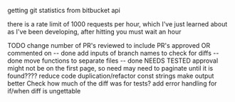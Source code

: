 getting git statistics from bitbucket api

there is a rate limit of 1000 requests per hour, which I've just learned about as I've been developing, after hitting you must wait an hour

TODO
change number of PR's reviewed to include PR's approved OR commented on -- done
add inputs of branch names to check for diffs -- done
move functions to separate files -- done NEEDS TESTED
approval might not be on the first page, so need may need to paginate until it is found????
reduce code duplication/refactor const strings
make output better
Check how much of the diff was for tests?
add error handling for if/when diff is ungettable
